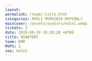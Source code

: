 ```yaml
---
layout: 
permalink: /team/:title.html
categories: MVPLI MVPD1024 MVPSONLY
maincover: /assets/avatars/male1.webp
tickets: 2
date: 2020-08-29 10:29:20 +0700
title: NIWATORI
team: DMD
MVPS: 1
sex: male1
---
```

